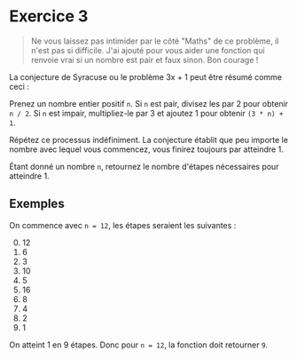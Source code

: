 # Exercice 3

> Ne vous laissez pas intimider par le côté "Maths" de ce problème, il n'est pas si difficile. J'ai ajouté pour vous aider une fonction qui renvoie vrai si un nombre est pair et faux sinon. Bon courage !

La conjecture de Syracuse ou le problème 3x + 1 peut être résumé comme ceci :

Prenez un nombre entier positif `n`. Si `n` est pair, divisez les par 2 pour obtenir `n / 2`. Si `n` est impair, multipliez-le par 3 et ajoutez 1 pour obtenir `(3 * n) + 1`.

Répétez ce processus indéfiniment. La conjecture établit que peu importe le nombre avec lequel vous commencez, vous finirez toujours par atteindre 1.

Étant donné un nombre `n`, retournez le nombre d'étapes nécessaires pour atteindre 1.

## Exemples

On commence avec `n = 12`, les étapes seraient les suivantes :

0. 12
1. 6
2. 3
3. 10
4. 5
5. 16
6. 8
7. 4
8. 2
9. 1

On atteint 1 en 9 étapes. Donc pour `n = 12`, la fonction doit retourner `9`.
